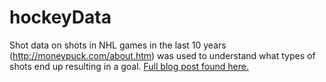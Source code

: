 # hockeyData
Shot data on shots in NHL games in the last 10 years (http://moneypuck.com/about.htm) was used to understand what types of shots end up resulting in a goal. 
[Full blog post found here.](https://www.ashleyajohn.com/blog/2018/4/2/data-on-ice-exploring-nhl-shot-data)
